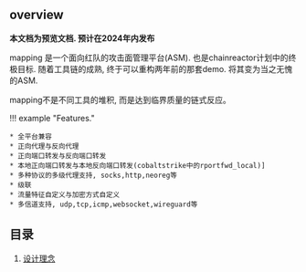 ## overview 

**本文档为预览文档. 预计在2024年内发布**  

mapping 是一个面向红队的攻击面管理平台(ASM). 也是chainreactor计划中的终极目标. 随着工具链的成熟, 终于可以重构两年前的那套demo. 将其变为当之无愧的ASM.

mapping不是不同工具的堆积, 而是达到临界质量的链式反应。



!!! example "Features."

    * 全平台兼容
    * 正向代理与反向代理
    * 正向端口转发与反向端口转发
    * 本地正向端口转发与本地反向端口转发(cobaltstrike中的rportfwd_local)]
    * 多种协议的多级代理支持, socks,http,neoreg等
    * 级联
    * 流量特征自定义与加密方式自定义
    * 多信道支持, udp,tcp,icmp,websocket,wireguard等

## 目录

1. [设计理念](/wiki/mapping/design.md)